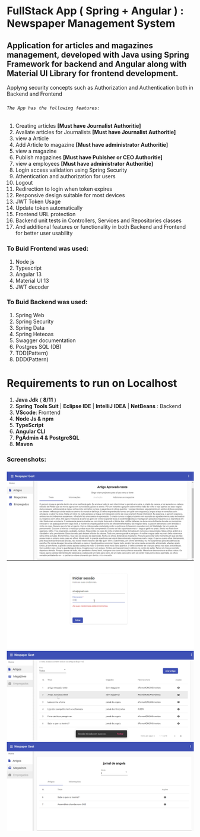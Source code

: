 # FullStack App ( Spring + Angular ) : Newspaper Management System 

## Application for articles and magazines management, developed with Java using Spring Framework for backend and Angular along with Material UI Library for frontend development.
Applyng security concepts such as Authorization and Authentication both in Backend and Frontend


###### `The App has the following features:`

1. Creating articles **[Must have Journalist Authoritie]**
2. Avaliate articles for Journalists **[Must have Journalist Authoritie]**
3. view a Article 
4. Add Article to magazine **[Must have administrator Authoritie]** 
5. view a magazine
6. Publish magazines **[Must have Publsher or CEO Authoritie]**
7. view a employees **[Must have administrator Authoritie]**
8. Login access validation using Spring Security
9. Athentication and authorization for users
10. Logout
11. Redirection to login when token expires
12. Responsive design suitable for most devices
13. JWT Token Usage
14. Update token automatically
15. Frontend URL protection
16. Backend unit tests in Controllers, Services and Repositories classes
17. And additional features or functionality in both Backend and Frontend for better user usability


### To Buid Frontend was used:

1. Node js
2. Typescript
3. Angular 13
4. Material UI 13
5. JWT decoder

### To Buid Backend was used:

1. Spring Web
2. Spring Security
3. Spring Data
4. Spring Heteoas
5. Swagger documentation
6. Postgres SQL (DB)
7. TDD(Pattern)
8. DDD(Pattern)


# 	Requirements to run on Localhost

1. **Java Jdk** ( **8/11** )
2. **Spring Tools Suit** | **Eclipse IDE** | **IntelliJ IDEA** | **NetBeans** :  Backend
3. **VScode**:  Frontend
5. **Node Js & npm**
6. **TypeScript**
7. **Angular CLI** 
8. **PgAdmin 4 & PostgreSQL**
9. **Maven**


<h3> Screenshots: <h3>

<p align="center"> 
    <img src="screenshots/img1.png">
    <img src="screenshots/img2.png">
    <img src="screenshots/img3.png">
    <img src="screenshots/img4.png">

</p>

